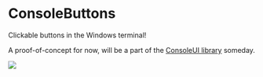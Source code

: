 # ConsoleButtons
Clickable buttons in the Windows terminal!


A proof-of-concept for now, will be a part of the [ConsoleUI library](https://github.com/x10102/ConsoleUI) someday.

![](https://media4.giphy.com/media/sdc5QjycYblRHYcQdI/giphy.gif?cid=790b7611b5d5fe36990d5c715bc9415d0ab74e8ce6465c47&rid=giphy.gif&ct=g)
